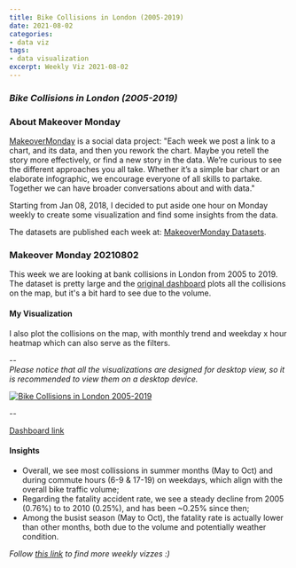 ```yaml
---
title: Bike Collisions in London (2005-2019)
date: 2021-08-02
categories:
- data viz
tags:
- data visualization
excerpt: Weekly Viz 2021-08-02
---
```


### *Bike Collisions in London (2005-2019)*


### About Makeover Monday

[MakeoverMonday](http://www.makeovermonday.co.uk/) is a social data project:
"Each week we post a link to a chart, and its data, and then you rework the chart.
Maybe you retell the story more effectively, or find a new story in the data.
We’re curious to see the different approaches you all take. Whether it’s a simple bar chart or an elaborate infographic, we encourage everyone of all skills to partake.
Together we can have broader conversations about and with data."

Starting from Jan 08, 2018, I decided to put aside one hour on Monday weekly to create some visualization and find some insights from the data.

The datasets are published each week at: [MakeoverMonday Datasets](http://www.makeovermonday.co.uk/data/).

### Makeover Monday 20210802

This week we are looking at bank collisions in London from 2005 to 2019. The dataset is pretty large and the [original dashboard](https://bikedata.cyclestreets.net/collisions/#9.44/51.4814/0.0567) plots all the collisions on the map, but it's a bit hard to see due to the volume.  

#### My Visualization

I also plot the collisions on the map, with monthly trend and weekday x hour heatmap which can also serve as the filters.  

--  
*Please notice that all the visualizations are designed for desktop view, so it is recommended to view them on a desktop device.*  

<div class='tableauPlaceholder' id='viz1627961711638' style='position: relative'>
  <noscript><a href='#'>
    <img alt='Bike Collisions in London 2005-2019 ' src='https:&#47;&#47;public.tableau.com&#47;static&#47;images&#47;Ma&#47;MakeOverMonday20210802BikeCollisionsinLondon2005-2019&#47;BikeCollisionsinLondon2005-2019&#47;1_rss.png' style='border: none' />
  </a></noscript>
  <object class='tableauViz'  style='display:none;'>
    <param name='host_url' value='https%3A%2F%2Fpublic.tableau.com%2F' />
    <param name='embed_code_version' value='3' /> 
    <param name='site_root' value='' />
    <param name='name' value='MakeOverMonday20210802BikeCollisionsinLondon2005-2019&#47;BikeCollisionsinLondon2005-2019' />
    <param name='tabs' value='no' />
    <param name='toolbar' value='yes' />
    <param name='static_image' value='https:&#47;&#47;public.tableau.com&#47;static&#47;images&#47;Ma&#47;MakeOverMonday20210802BikeCollisionsinLondon2005-2019&#47;BikeCollisionsinLondon2005-2019&#47;1.png' />
    <param name='animate_transition' value='yes' />
    <param name='display_static_image' value='yes' />
    <param name='display_spinner' value='yes' />
    <param name='display_overlay' value='yes' />
    <param name='display_count' value='yes' />
    <param name='language' value='en-US' />
  </object></div>            
  <script type='text/javascript'>    
  var divElement = document.getElementById('viz1627961711638');    
  var vizElement = divElement.getElementsByTagName('object')[0];          
  if ( divElement.offsetWidth > 800 ) { vizElement.style.width='1000px';vizElement.style.height='627px';} else if ( divElement.offsetWidth > 500 ) { vizElement.style.width='1000px';vizElement.style.height='627px';} else { vizElement.style.width='100%';vizElement.style.height='1027px';}           
  var scriptElement = document.createElement('script');    
  scriptElement.src = 'https://public.tableau.com/javascripts/api/viz_v1.js';    
  vizElement.parentNode.insertBefore(scriptElement, vizElement);              
</script>
  
--  

[Dashboard link](https://public.tableau.com/views/MakeOverMonday20210802BikeCollisionsinLondon2005-2019/BikeCollisionsinLondon2005-2019?:language=en-US&:display_count=n&:origin=viz_share_link)
  
#### Insights
* Overall, we see most collissions in summer months (May to Oct) and during commute hours (6-9 & 17-19) on weekdays, which align with the overall bike traffic volume;  
* Regarding the fatality accident rate, we see a steady decline from 2005 (0.76%) to to 2010 (0.25%), and has been ~0.25% since then;  
* Among the busist season (May to Oct), the fatality rate is actually lower than other months, both due to the volume and potentially weather condition.  

*Follow [this link](https://yudong-94.github.io/personal-website/project/WeeklyViz2021/) to find more weekly vizzes :)*